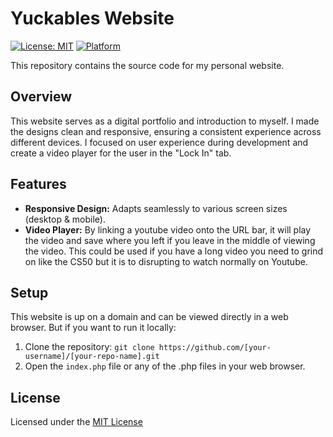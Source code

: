 # Yuckables Website

[![License: MIT](https://img.shields.io/badge/License-MIT-yellow.svg)](LICENSE.txt)
[![Platform](https://img.shields.io/badge/platform-Windows%20%7C%20macOS%20%7C%20Linux-lightgrey)](./) 

This repository contains the source code for my personal website. 

## Overview

This website serves as a digital portfolio and introduction to myself. I made the designs clean and responsive, ensuring a consistent experience across different devices.  I focused on user experience during development and create a video player for the user in the "Lock In" tab.

## Features

- **Responsive Design:** Adapts seamlessly to various screen sizes (desktop & mobile).
- **Video Player:** By linking a youtube video onto the URL bar, it will play the video and save where you left if you leave in the middle of viewing the video. This could be used if you have a long video you need to grind on like the CS50 but it is to disrupting to watch normally on Youtube.

## Setup

This website is up on a domain and can be viewed directly in a web browser. But if you want to run it locally:

1. Clone the repository: `git clone https://github.com/[your-username]/[your-repo-name].git`
2. Open the `index.php` file or any of the .php files in your web browser.

## License

Licensed under the [MIT License](LICENSE.txt)
